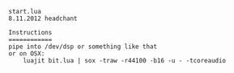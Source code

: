     start.lua
    8.11.2012 headchant
    
    Instructions
    ============
    pipe into /dev/dsp or something like that
    or on OSX:
        luajit bit.lua | sox -traw -r44100 -b16 -u - -tcoreaudio